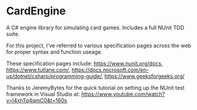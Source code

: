 # CardEngine
A C# engine library for simulating card games. Includes a full NUnit TDD suite. 

For this project, I've referred to various specification pages across the web for proper syntax and function useage.

These specification pages include:
  https://www.nunit.org/docs, 
  https://www.tutlane.com/, 
  https://docs.microsoft.com/en-us/dotnet/csharp/programming-guide/, 
  https://www.geeksforgeeks.org/

Thanks to JeremyBytes for the quick tutorial on setting up the NUnit test framework in Visual Studio at:
https://www.youtube.com/watch?v=l4xhTq4qmC0&t=160s
